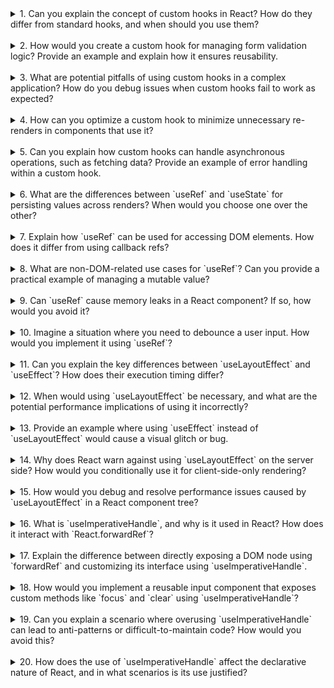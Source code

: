 <details>
<summary>1. Can you explain the concept of custom hooks in React? How do they differ from standard hooks, and when should you use them?</summary>

**Answer:**  
Custom hooks are JavaScript functions that use one or more built-in React hooks (`useState`, `useEffect`, etc.) to encapsulate and reuse logic across components. They follow the "use" naming convention and can manage state, side effects, or other behaviors that need to be shared among multiple components.

**Differences from standard hooks:**

- **Custom hooks** are created by developers for specific use cases, while **standard hooks** are built into React.
- Custom hooks encapsulate reusable logic, while standard hooks provide generic functionality (e.g., `useState` for managing state).

**When to use custom hooks:**

- To avoid duplicating logic across components.
- When managing shared logic for concerns like API calls, event listeners, or form handling.

</details>  
</br>

<details>
<summary>2. How would you create a custom hook for managing form validation logic? Provide an example and explain how it ensures reusability.</summary>

**Answer:**  
Here’s an example of a custom hook for form validation:

```javascript
import { useState } from "react";

function useFormValidation(initialValues, validate) {
  const [values, setValues] = useState(initialValues);
  const [errors, setErrors] = useState({});

  const handleChange = (event) => {
    const { name, value } = event.target;
    setValues({ ...values, [name]: value });
    if (validate) {
      const validationErrors = validate(name, value);
      setErrors({ ...errors, ...validationErrors });
    }
  };

  const resetForm = () => {
    setValues(initialValues);
    setErrors({});
  };

  return { values, errors, handleChange, resetForm };
}
```

**Usage:**

```javascript
const validate = (name, value) => {
  const errors = {};
  if (name === "email" && !value.includes("@")) errors.email = "Invalid email!";
  return errors;
};

const { values, errors, handleChange, resetForm } = useFormValidation(
  { email: "" },
  validate
);
```

**Reusability:**

- Abstracts validation logic into a single function, usable across multiple forms.
- Supports dynamic rules based on the `validate` function.

</details>  
</br>

<details>
<summary>3. What are potential pitfalls of using custom hooks in a complex application? How do you debug issues when custom hooks fail to work as expected?</summary>

**Answer:**  
**Potential pitfalls:**

1. **Over-engineering:** Creating overly generic hooks can lead to complexity without clear benefits.
2. **Performance issues:** If hooks aren’t optimized, they can trigger unnecessary re-renders.
3. **Debugging complexity:** Abstracting logic into hooks may make it harder to trace the source of issues.
4. **Dependencies:** Poorly managed dependencies in hooks (e.g., in `useEffect`) can cause bugs or stale data.

**Debugging approaches:**

- **Isolate the hook:** Test it independently in a small component.
- **Console logging:** Log state updates and effect triggers inside the hook.
- **React DevTools:** Inspect the component tree and verify props and state.
- **Unit testing:** Write tests to ensure the hook behaves as expected under different scenarios.

</details>  
</br>

<details>
<summary>4. How can you optimize a custom hook to minimize unnecessary re-renders in components that use it?</summary>

**Answer:**

- **Use `useMemo` and `useCallback`:** Memoize expensive calculations or functions returned from the hook.
- **Return minimal data:** Only return values or functions that the component needs.
- **Avoid triggering updates unnecessarily:** Ensure state updates in the hook are precise (e.g., avoid setting the same state repeatedly).
- **Separate concerns:** Split logic into smaller hooks to avoid interdependencies.

Example:

```javascript
const useOptimizedHook = () => {
  const memoizedValue = useMemo(() => computeExpensiveValue(), []);
  const memoizedCallback = useCallback(() => performAction(), []);

  return { memoizedValue, memoizedCallback };
};
```

</details>  
</br>

<details>
<summary>5. Can you explain how custom hooks can handle asynchronous operations, such as fetching data? Provide an example of error handling within a custom hook.</summary>

**Answer:**  
Custom hooks can handle asynchronous operations like API calls using `useEffect` and state management.

Example:

```javascript
import { useState, useEffect } from "react";

function useFetch(url) {
  const [data, setData] = useState(null);
  const [error, setError] = useState(null);
  const [loading, setLoading] = useState(true);

  useEffect(() => {
    let isMounted = true; // To handle component unmount during fetch.
    setLoading(true);
    fetch(url)
      .then((response) => {
        if (!response.ok) throw new Error("Network response was not ok");
        return response.json();
      })
      .then((data) => isMounted && setData(data))
      .catch((err) => isMounted && setError(err.message))
      .finally(() => isMounted && setLoading(false));

    return () => {
      isMounted = false;
    };
  }, [url]);

  return { data, error, loading };
}
```

</details>  
</br>

<details>
<summary>6. What are the differences between `useRef` and `useState` for persisting values across renders? When would you choose one over the other?</summary>

**Answer:**  
| **Aspect** | **`useRef`** | **`useState`** |  
|------------------|--------------------------------------------|------------------------------------------|  
| **Re-renders** | Does not trigger re-renders. | Triggers a re-render on state update. |  
| **Purpose** | For storing mutable values or DOM refs. | For storing component state. |  
| **Performance** | Better for values that don't affect UI. | Use for values that impact rendering. |

**When to choose:**

- Use `useRef` for mutable values like timers, previous values, or DOM nodes.
- Use `useState` for values that need to trigger UI updates when changed.

</details>  
</br>

<details>
<summary>7. Explain how `useRef` can be used for accessing DOM elements. How does it differ from using callback refs?</summary>

**Answer:**  
`useRef` can be used to directly reference a DOM element:

```javascript
import { useRef, useEffect } from "react";

function App() {
  const inputRef = useRef(null);

  useEffect(() => {
    inputRef.current.focus(); // Access DOM node and focus the input
  }, []);

  return <input ref={inputRef} />;
}
```

**Difference from callback refs:**

- `useRef` creates a persistent object that stays the same across renders.
- Callback refs are functions called when a ref is attached or detached:

```javascript
const setRef = (node) => {
  if (node) node.focus();
};

<input ref={setRef} />;
```

- Callback refs provide more flexibility but can introduce additional re-renders if not managed correctly.

</details>  
</br>

<details>
<summary>8. What are non-DOM-related use cases for `useRef`? Can you provide a practical example of managing a mutable value?</summary>

**Answer:**  
Non-DOM-related use cases for `useRef` include:

- Storing mutable values that persist across renders but don’t trigger re-renders.
- Keeping track of previous values.
- Managing timers or intervals.

**Example:** Tracking the previous value of a state:

```javascript
import { useRef, useEffect } from "react";

function usePrevious(value) {
  const ref = useRef();
  useEffect(() => {
    ref.current = value;
  });
  return ref.current;
}

// Usage
const [count, setCount] = useState(0);
const prevCount = usePrevious(count);
```

</details>  
</br>

<details>
<summary>9. Can `useRef` cause memory leaks in a React component? If so, how would you avoid it?</summary>

**Answer:**  
`useRef` itself does not inherently cause memory leaks, but improper use can lead to leaks. For example, attaching long-running timers or event listeners to `useRef` without cleaning them up can cause issues.

**To avoid memory leaks:**

- Always clean up timers, intervals, or event listeners in a `useEffect` cleanup function.
- Ensure proper disposal of large objects stored in `useRef`.

**Example:**

```javascript
const timerRef = useRef(null);

useEffect(() => {
  timerRef.current = setInterval(() => console.log("Running"), 1000);
  return () => clearInterval(timerRef.current); // Cleanup
}, []);
```

</details>  
</br>

<details>
<summary>10. Imagine a situation where you need to debounce a user input. How would you implement it using `useRef`?</summary>

**Answer:**  
**Debouncing user input using `useRef`:**

```javascript
import { useRef } from "react";

function useDebouncedCallback(callback, delay) {
  const timerRef = useRef(null);

  const debouncedCallback = (...args) => {
    if (timerRef.current) clearTimeout(timerRef.current);
    timerRef.current = setTimeout(() => {
      callback(...args);
    }, delay);
  };

  return debouncedCallback;
}

// Usage
const debouncedSearch = useDebouncedCallback(
  (value) => console.log(value),
  500
);

<input onChange={(e) => debouncedSearch(e.target.value)} />;
```

</details>  
</br>

<details>
<summary>11. Can you explain the key differences between `useLayoutEffect` and `useEffect`? How does their execution timing differ?</summary>

**Answer:**  
**Key differences:**

- `useEffect`: Runs after the browser has painted, making it suitable for non-blocking operations like data fetching.
- `useLayoutEffect`: Runs synchronously before the browser paints, making it ideal for DOM measurements or synchronizations that need to occur before the user sees the UI.

**Execution timing:**

- `useEffect`: Executes asynchronously after rendering and painting.
- `useLayoutEffect`: Executes synchronously after rendering but before painting.

</details>  
</br>

<details>
<summary>12. When would using `useLayoutEffect` be necessary, and what are the potential performance implications of using it incorrectly?</summary>

**Answer:**  
**When to use `useLayoutEffect`:**

- When you need to measure or manipulate the DOM before the browser paints (e.g., to prevent layout shift).
- For synchronizing animations or resolving UI glitches.

**Performance implications of incorrect use:**

- Using `useLayoutEffect` unnecessarily can block rendering, leading to poor performance.
- It should not contain long-running or asynchronous code.

</details>  
</br>

<details>
<summary>13. Provide an example where using `useEffect` instead of `useLayoutEffect` would cause a visual glitch or bug.</summary>

**Answer:**  
**Example:** Measuring the width of an element after rendering:

```javascript
const MyComponent = () => {
  const ref = useRef(null);
  const [width, setWidth] = useState(0);

  // Incorrect: Using useEffect may result in a flicker as the measurement happens after painting
  useLayoutEffect(() => {
    setWidth(ref.current.offsetWidth);
  }, []);

  return (
    <div ref={ref} style={{ width: width > 100 ? "50%" : "100%" }}>
      Content
    </div>
  );
};
```

If `useEffect` is used, the flicker occurs because the update happens after the initial paint.

</details>  
</br>

<details>
<summary>14. Why does React warn against using `useLayoutEffect` on the server side? How would you conditionally use it for client-side-only rendering?</summary>

**Answer:**  
**Why the warning?**  
`useLayoutEffect` relies on the DOM, which is not available during server-side rendering (SSR). It can cause hydration warnings if used on the server.

**Solution:** Use `useEffect` as a fallback:

```javascript
const useIsomorphicLayoutEffect =
  typeof window !== "undefined" ? useLayoutEffect : useEffect;
```

</details>  
</br>

<details>
<summary>15. How would you debug and resolve performance issues caused by `useLayoutEffect` in a React component tree?</summary>

**Answer:**  
**Steps to debug and resolve performance issues:**

1. **Analyze dependencies:** Ensure that `useLayoutEffect` dependencies are correct to avoid unnecessary executions.
2. **Measure impact:** Use React DevTools Profiler to identify performance bottlenecks.
3. **Optimize the effect:** Move non-essential code to `useEffect` if possible.
4. **Avoid long-running tasks:** Use `useMemo` or `useCallback` to cache expensive computations.

</details>  
</br>

<details>
<summary>16. What is `useImperativeHandle`, and why is it used in React? How does it interact with `React.forwardRef`?</summary>

**Answer:**  
`useImperativeHandle` customizes the ref exposed by `React.forwardRef`. It is used when you want to control the methods or properties that are accessible from the parent component.

**Example:**

```javascript
const CustomInput = React.forwardRef((props, ref) => {
  const inputRef = useRef();

  useImperativeHandle(ref, () => ({
    focus: () => inputRef.current.focus(),
  }));

  return <input ref={inputRef} />;
});

const Parent = () => {
  const inputRef = useRef();
  return (
    <>
      <CustomInput ref={inputRef} />
      <button onClick={() => inputRef.current.focus()}>Focus Input</button>
    </>
  );
};
```

</details>  
</br>

<details>
<summary>17. Explain the difference between directly exposing a DOM node using `forwardRef` and customizing its interface using `useImperativeHandle`.</summary>

**Answer:**

- **Directly exposing a DOM node:** Allows the parent to access the DOM node without any abstraction.
- **Customizing with `useImperativeHandle`:** Provides a controlled interface, hiding implementation details and exposing only necessary methods.

</details>  
</br>

<details>
<summary>18. How would you implement a reusable input component that exposes custom methods like `focus` and `clear` using `useImperativeHandle`?</summary>

**Answer:**

```javascript
const CustomInput = React.forwardRef((props, ref) => {
  const inputRef = useRef();

  useImperativeHandle(ref, () => ({
    focus: () => inputRef.current.focus(),
    clear: () => (inputRef.current.value = ""),
  }));

  return <input ref={inputRef} />;
});

// Usage
const Parent = () => {
  const ref = useRef();
  return (
    <>
      <CustomInput ref={ref} />
      <button onClick={() => ref.current.focus()}>Focus</button>
      <button onClick={() => ref.current.clear()}>Clear</button>
    </>
  );
};
```

</details>  
</br>

<details>
<summary>19. Can you explain a scenario where overusing `useImperativeHandle` can lead to anti-patterns or difficult-to-maintain code? How would you avoid this?</summary>

**Answer:**  
**Scenario:**  
Overusing `useImperativeHandle` to expose multiple methods or complex APIs can make the component difficult to maintain and test.

**Solution:**

- Limit the exposed interface to only essential methods.
- Use declarative patterns whenever possible, falling back to imperative logic only for edge cases like integrating with third-party libraries.

</details>  
</br>

<details>
<summary>20. How does the use of `useImperativeHandle` affect the declarative nature of React, and in what scenarios is its use justified?</summary>

**Answer:**  
**Impact on declarative nature:**  
`useImperativeHandle` introduces an imperative API, deviating from React’s declarative paradigm. It should be used sparingly to avoid complicating the component hierarchy.

**Justified scenarios:**

- When integrating with non-React libraries that require imperative APIs.
- When exposing specific actions for reusable components, such as `focus` or `scroll`.

</details>  
</br>
